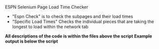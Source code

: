 ESPN Selenium Page Load Time Checker
- "Espn Check" is to check the subpages and their load times
- "Specific Load Times" Checks the individual pieces that are taking the longest to load within the network tab

**All descriptions of the code is within the files above the script**
**Example output is below the script**
